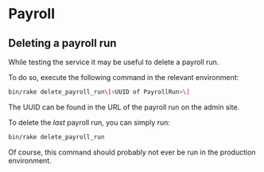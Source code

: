 # Payroll

## Deleting a payroll run

While testing the service it may be useful to delete a payroll run.

To do so, execute the following command in the relevant environment:

```bash
bin/rake delete_payroll_run\[<UUID of PayrollRun>\]
```

The UUID can be found in the URL of the payroll run on the admin site.

To delete the _last_ payroll run, you can simply run:

```bash
bin/rake delete_payroll_run
```

Of course, this command should probably not ever be run in the production
environment.
